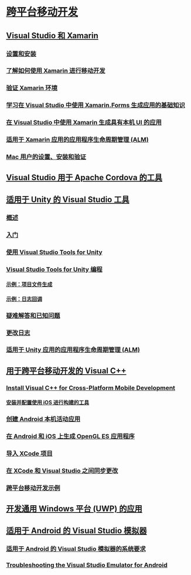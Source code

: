 # [跨平台移动开发](cross-platform-mobile-development-in-visual-studio.md)
## [Visual Studio 和 Xamarin](visual-studio-and-xamarin.md)
### [设置和安装](setup-and-install.md)
### [了解如何使用 Xamarin 进行移动开发](learn-about-mobile-development-with-xamarin.md)
### [验证 Xamarin 环境](verify-your-xamarin-environment.md)
### [学习在 Visual Studio 中使用 Xamarin.Forms 生成应用的基础知识](learn-app-building-basics-with-xamarin-forms-in-visual-studio.md)
### [在 Visual Studio 中使用 Xamarin 生成具有本机 UI 的应用](build-apps-with-native-ui-using-xamarin-in-visual-studio.md)
### [适用于 Xamarin 应用的应用程序生命周期管理 (ALM)](application-lifecycle-management-alm-with-xamarin-apps.md)
### [Mac 用户的设置、安装和验证](setup-install-and-verifications-for-mac-users.md)
## [Visual Studio 用于 Apache Cordova 的工具](visual-studio-tools-for-apache-cordova.md)
## [适用于 Unity 的 Visual Studio 工具](visual-studio-tools-for-unity.md)
### [概述](overview-of-visual-studio-tools-for-unity.md)
### [入门](getting-started-with-visual-studio-tools-for-unity.md)
### [使用 Visual Studio Tools for Unity](using-visual-studio-tools-for-unity.md)
### [Visual Studio Tools for Unity 编程](programming-visual-studio-tools-for-unity.md)
#### [示例：项目文件生成](customize-project-files-created-by-vstu.md)
#### [示例：日志回调](share-the-unity-log-callback-with-vstu.md)
### [疑难解答和已知问题](troubleshooting-and-known-issues-visual-studio-tools-for-unity.md)
### [更改日志](change-log-visual-studio-tools-for-unity.md)
### [适用于 Unity 应用的应用程序生命周期管理 (ALM)](application-lifecycle-management-alm-with-unity-apps.md)
## [用于跨平台移动开发的 Visual C++](visual-cpp-for-cross-platform-mobile-development.md)
### [Install Visual C++ for Cross-Platform Mobile Development](install-visual-cpp-for-cross-platform-mobile-development.md)
#### [安装并配置使用 iOS 进行构建的工具](install-and-configure-tools-to-build-using-ios.md)
### [创建 Android 本机活动应用](create-an-android-native-activity-app.md)
### [在 Android 和 iOS 上生成 OpenGL ES 应用程序](build-an-opengl-es-application-on-android-and-ios.md)
### [导入 XCode 项目](import-an-xcode-project.md)
### [在 XCode 和 Visual Studio 之间同步更改](sync-changes-between-xcode-and-visual-studio.md)
### [跨平台移动开发示例](cross-platform-mobile-development-examples.md)
## [开发通用 Windows 平台 (UWP) 的应用](develop-apps-for-the-universal-windows-platform-uwp.md)
## [适用于 Android 的 Visual Studio 模拟器](visual-studio-emulator-for-android.md)
### [适用于 Android 的 Visual Studio 模拟器的系统要求](system-requirements-for-the-visual-studio-emulator-for-android.md)
### [Troubleshooting the Visual Studio Emulator for Android](troubleshooting-the-visual-studio-emulator-for-android.md)
